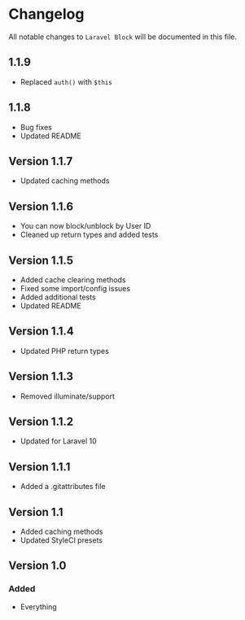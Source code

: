 # Changelog

All notable changes to `Laravel Block` will be documented in this file.

## 1.1.9

- Replaced `auth()` with `$this`

## 1.1.8

- Bug fixes
- Updated README

## Version 1.1.7

- Updated caching methods

## Version 1.1.6

- You can now block/unblock by User ID
- Cleaned up return types and added tests

## Version 1.1.5

- Added cache clearing methods
- Fixed some import/config issues
- Added additional tests
- Updated README

## Version 1.1.4

- Updated PHP return types

## Version 1.1.3

- Removed illuminate/support

## Version 1.1.2

- Updated for Laravel 10

## Version 1.1.1

- Added a .gitattributes file

## Version 1.1

- Added caching methods
- Updated StyleCI presets

## Version 1.0

### Added

- Everything
